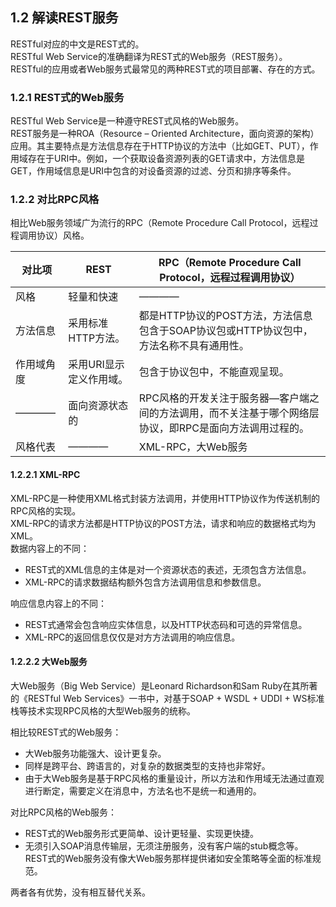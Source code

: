 ## 1.2 解读REST服务

RESTful对应的中文是REST式的。  
RESTful Web Service的准确翻译为REST式的Web服务（REST服务）。  
RESTful的应用或者Web服务式最常见的两种REST式的项目部署、存在的方式。  

### 1.2.1 REST式的Web服务

RESTful Web Service是一种遵守REST式风格的Web服务。  
REST服务是一种ROA（Resource – Oriented Architecture，面向资源的架构）应用。其主要特点是方法信息存在于HTTP协议的方法中（比如GET、PUT），作用域存在于URI中。例如，一个获取设备资源列表的GET请求中，方法信息是GET，作用域信息是URI中包含的对设备资源的过滤、分页和排序等条件。

### 1.2.2 对比RPC风格

相比Web服务领域广为流行的RPC（Remote Procedure Call Protocol，远程过程调用协议）风格。


|  对比项  |	REST  |  	RPC（Remote Procedure Call Protocol，远程过程调用协议）|
|--------|--------|-----------------------------------------------------------|  
|  风格    |	轻量和快速  |   ————   |	
|  方法信息  |  	采用标准HTTP方法。  |	都是HTTP协议的POST方法，方法信息包含于SOAP协议包或HTTP协议包中，方法名称不具有通用性。  |  
|作用域角度|采用URI显示定义作用域。|包含于协议包中，不能直观呈现。|
|————| 面向资源状态的 |	RPC风格的开发关注于服务器—客户端之间的方法调用，而不关注基于哪个网络层协议，即RPC是面向方法调用过程的。|
|风格代表| ———— |		XML-RPC，大Web服务|

#### 1.2.2.1 XML-RPC

XML-RPC是一种使用XML格式封装方法调用，并使用HTTP协议作为传送机制的RPC风格的实现。  
XML-RPC的请求方法都是HTTP协议的POST方法，请求和响应的数据格式均为XML。  
数据内容上的不同：  

* REST式的XML信息的主体是对一个资源状态的表述，无须包含方法信息。
* XML-RPC的请求数据结构额外包含方法调用信息和参数信息。

响应信息内容上的不同：

* REST式通常会包含响应实体信息，以及HTTP状态码和可选的异常信息。
* XML-RPC的返回信息仅仅是对方方法调用的响应信息。

#### 1.2.2.2 大Web服务

大Web服务（Big Web Service）是Leonard Richardson和Sam Ruby在其所著的《RESTful Web Services》一书中，对基于SOAP + WSDL + UDDI + WS标准栈等技术实现RPC风格的大型Web服务的统称。  

相比较REST式的Web服务：

* 大Web服务功能强大、设计更复杂。
* 同样是跨平台、跨语言的，对复杂的数据类型的支持也非常好。
* 由于大Web服务是基于RPC风格的重量设计，所以方法和作用域无法通过直观进行断定，需要定义在消息中，方法名也不是统一和通用的。

对比RPC风格的Web服务：

* REST式的Web服务形式更简单、设计更轻量、实现更快捷。
* 无须引入SOAP消息传输层，无须注册服务，没有客户端的stub概念等。
REST式的Web服务没有像大Web服务那样提供诸如安全策略等全面的标准规范。

两者各有优势，没有相互替代关系。